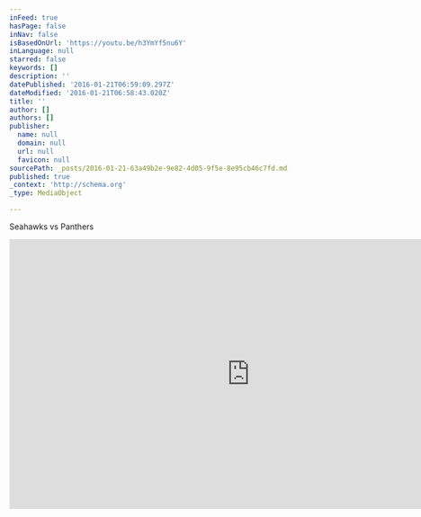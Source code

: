 ```yaml
---
inFeed: true
hasPage: false
inNav: false
isBasedOnUrl: 'https://youtu.be/h3YmYf5nu6Y'
inLanguage: null
starred: false
keywords: []
description: ''
datePublished: '2016-01-21T06:59:09.297Z'
dateModified: '2016-01-21T06:58:43.020Z'
title: ''
author: []
authors: []
publisher:
  name: null
  domain: null
  url: null
  favicon: null
sourcePath: _posts/2016-01-21-63a49b2e-9e82-4d05-9f5e-8e95cb46c7fd.md
published: true
_context: 'http://schema.org'
_type: MediaObject

---
```

Seahawks vs Panthers

<iframe src="https://cdn.embedly.com/widgets/media.html?url=https%3A%2F%2Fwww.youtube.com%2Fwatch%3Fv%3Dh3YmYf5nu6Y%26feature%3Dyoutu.be&amp;src=http%3A%2F%2Fwww.youtube.com%2Fembed%2Fh3YmYf5nu6Y&amp;type=text%2Fhtml&amp;key=b7d04c9b404c499eba89ee7072e1c4f7&amp;schema=youtube" width="854" height="480" scrolling="no" frameborder="0" allowfullscreen="allowfullscreen" style=""></iframe>